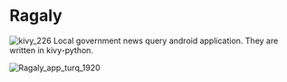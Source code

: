 # Ragaly
![kivy_226](https://user-images.githubusercontent.com/63549139/203009149-b25410ca-f166-48d4-8d8d-8c72b2fc2ef1.png) 
Local government news query android application. They are written in kivy-python.



![Ragaly_app_turq_1920](https://user-images.githubusercontent.com/63549139/203008644-e2545239-2f56-48fb-af44-987c8b82daf5.jpg)
